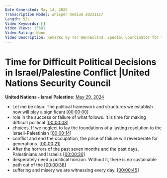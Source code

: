 ```yaml
---
Date Generated: May 14, 2025
Transcription Model: whisper medium 20231117
Length: 52s
Video Keywords: []
Video Views: 15681
Video Rating: None
Video Description: Remarks by Tor Wennesland, Special Coordinator for the Middle East Peace Process, to the Security Council
---
```


# Time for Difficult Political Decisions in Israel/Palestine Conflict |United Nations Security Council
**United Nations - Israel Palestine:** [May 29, 2024](https://www.youtube.com/watch?v=qXPK3NC59Gs)
*  Let me be clear. The political framework and structures we establish now will play a significant [[00:00:00](https://www.youtube.com/watch?v=qXPK3NC59Gs&t=0.0s)]
*  role in the success or failure of what follows. It is time for making difficult political [[00:00:08](https://www.youtube.com/watch?v=qXPK3NC59Gs&t=8.4s)]
*  choices. If we neglect to lay the foundations of a lasting resolution to the Israeli-Palestinian [[00:00:14](https://www.youtube.com/watch?v=qXPK3NC59Gs&t=14.68s)]
*  conflict and end the occupation, the price of failure will reverberate for generations. [[00:00:21](https://www.youtube.com/watch?v=qXPK3NC59Gs&t=21.52s)]
*  After the horrors of the past seven months and the past days, Palestinians and Israelis [[00:00:30](https://www.youtube.com/watch?v=qXPK3NC59Gs&t=30.96s)]
*  desperately need a political horizon. Without it, there is no sustainable path out of the [[00:00:38](https://www.youtube.com/watch?v=qXPK3NC59Gs&t=38.44s)]
*  suffering and misery we are witnessing every day. [[00:00:45](https://www.youtube.com/watch?v=qXPK3NC59Gs&t=45.480000000000004s)]
